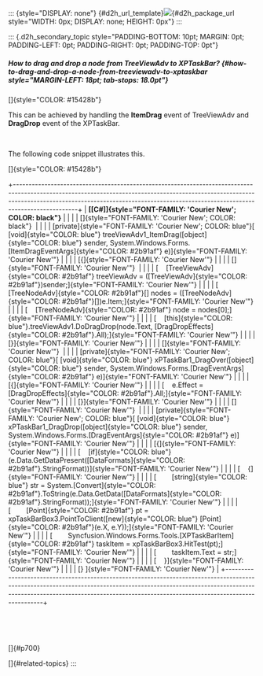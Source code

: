 ::: {style="DISPLAY: none"}
[](ms-xhelp:///?Id=d2h_url_template){#d2h_url_template}![](!package_url!){#d2h_package_url style="WIDTH: 0px; DISPLAY: none; HEIGHT: 0px"}
:::

::: {.d2h_secondary_topic style="PADDING-BOTTOM: 10pt; MARGIN: 0pt; PADDING-LEFT: 0pt; PADDING-RIGHT: 0pt; PADDING-TOP: 0pt"}
##### How to drag and drop a node from TreeViewAdv to XPTaskBar? {#how-to-drag-and-drop-a-node-from-treeviewadv-to-xptaskbar style="MARGIN-LEFT: 18pt; tab-stops: 18.0pt"}

[]{style="COLOR: #15428b"} 

This can be achieved by handling the **ItemDrag** event of TreeViewAdv and **DragDrop** event of the XPTaskBar.

 

The following code snippet illustrates this.

[]{style="COLOR: #15428b"} 

+--------------------------------------------------------------------------------------------------------------------------------------------------------------------------------------------------------------------------------------------------------------+
| **[\[C#\]]{style="FONT-FAMILY: 'Courier New'; COLOR: black"}**                                                                                                                                                                                               |
|                                                                                                                                                                                                                                                              |
| []{style="FONT-FAMILY: 'Courier New'; COLOR: black"}                                                                                                                                                                                                         |
|                                                                                                                                                                                                                                                              |
| [private]{style="FONT-FAMILY: 'Courier New'; COLOR: blue"}[ [void]{style="COLOR: blue"} treeViewAdv1_ItemDrag([object]{style="COLOR: blue"} sender, System.Windows.Forms.[ItemDragEventArgs]{style="COLOR: #2b91af"} e)]{style="FONT-FAMILY: 'Courier New'"} |
|                                                                                                                                                                                                                                                              |
| [{]{style="FONT-FAMILY: 'Courier New'"}                                                                                                                                                                                                                      |
|                                                                                                                                                                                                                                                              |
| []{style="FONT-FAMILY: 'Courier New'"}                                                                                                                                                                                                                       |
|                                                                                                                                                                                                                                                              |
| [    [TreeViewAdv]{style="COLOR: #2b91af"} treeViewAdv = ([TreeViewAdv]{style="COLOR: #2b91af"})sender;]{style="FONT-FAMILY: 'Courier New'"}                                                                                                                 |
|                                                                                                                                                                                                                                                              |
| [    [TreeNodeAdv]{style="COLOR: #2b91af"}\[\] nodes = ([TreeNodeAdv]{style="COLOR: #2b91af"}\[\])e.Item;]{style="FONT-FAMILY: 'Courier New'"}                                                                                                               |
|                                                                                                                                                                                                                                                              |
| [    [TreeNodeAdv]{style="COLOR: #2b91af"} node = nodes\[0\];]{style="FONT-FAMILY: 'Courier New'"}                                                                                                                                                           |
|                                                                                                                                                                                                                                                              |
| [    [this]{style="COLOR: blue"}.treeViewAdv1.DoDragDrop(node.Text, [DragDropEffects]{style="COLOR: #2b91af"}.All);]{style="FONT-FAMILY: 'Courier New'"}                                                                                                     |
|                                                                                                                                                                                                                                                              |
| [}]{style="FONT-FAMILY: 'Courier New'"}                                                                                                                                                                                                                      |
|                                                                                                                                                                                                                                                              |
| []{style="FONT-FAMILY: 'Courier New'"}                                                                                                                                                                                                                       |
|                                                                                                                                                                                                                                                              |
| [private]{style="FONT-FAMILY: 'Courier New'; COLOR: blue"}[ [void]{style="COLOR: blue"} xPTaskBar1_DragOver([object]{style="COLOR: blue"} sender, System.Windows.Forms.[DragEventArgs]{style="COLOR: #2b91af"} e)]{style="FONT-FAMILY: 'Courier New'"}       |
|                                                                                                                                                                                                                                                              |
| [{]{style="FONT-FAMILY: 'Courier New'"}                                                                                                                                                                                                                      |
|                                                                                                                                                                                                                                                              |
| [    e.Effect = [DragDropEffects]{style="COLOR: #2b91af"}.All;]{style="FONT-FAMILY: 'Courier New'"}                                                                                                                                                          |
|                                                                                                                                                                                                                                                              |
| [}]{style="FONT-FAMILY: 'Courier New'"}                                                                                                                                                                                                                      |
|                                                                                                                                                                                                                                                              |
| []{style="FONT-FAMILY: 'Courier New'"}                                                                                                                                                                                                                       |
|                                                                                                                                                                                                                                                              |
| [private]{style="FONT-FAMILY: 'Courier New'; COLOR: blue"}[ [void]{style="COLOR: blue"} xPTaskBar1_DragDrop([object]{style="COLOR: blue"} sender, System.Windows.Forms.[DragEventArgs]{style="COLOR: #2b91af"} e)]{style="FONT-FAMILY: 'Courier New'"}       |
|                                                                                                                                                                                                                                                              |
| [{]{style="FONT-FAMILY: 'Courier New'"}                                                                                                                                                                                                                      |
|                                                                                                                                                                                                                                                              |
| [    [if]{style="COLOR: blue"} (e.Data.GetDataPresent([DataFormats]{style="COLOR: #2b91af"}.StringFormat))]{style="FONT-FAMILY: 'Courier New'"}                                                                                                              |
|                                                                                                                                                                                                                                                              |
| [    {]{style="FONT-FAMILY: 'Courier New'"}                                                                                                                                                                                                                  |
|                                                                                                                                                                                                                                                              |
| [        [string]{style="COLOR: blue"} str = System.[Convert]{style="COLOR: #2b91af"}.ToString(e.Data.GetData([DataFormats]{style="COLOR: #2b91af"}.StringFormat));]{style="FONT-FAMILY: 'Courier New'"}                                                     |
|                                                                                                                                                                                                                                                              |
| [        [Point]{style="COLOR: #2b91af"} pt = xpTaskBarBox3.PointToClient([new]{style="COLOR: blue"} [Point]{style="COLOR: #2b91af"}(e.X, e.Y));]{style="FONT-FAMILY: 'Courier New'"}                                                                        |
|                                                                                                                                                                                                                                                              |
| [        Syncfusion.Windows.Forms.Tools.[XPTaskBarItem]{style="COLOR: #2b91af"} taskItem = xpTaskBarBox3.HitTest(pt);]{style="FONT-FAMILY: 'Courier New'"}                                                                                                   |
|                                                                                                                                                                                                                                                              |
| [        taskItem.Text = str;]{style="FONT-FAMILY: 'Courier New'"}                                                                                                                                                                                           |
|                                                                                                                                                                                                                                                              |
| [    }]{style="FONT-FAMILY: 'Courier New'"}                                                                                                                                                                                                                  |
|                                                                                                                                                                                                                                                              |
| [} ]{style="FONT-FAMILY: 'Courier New'"}                                                                                                                                                                                                                     |
+--------------------------------------------------------------------------------------------------------------------------------------------------------------------------------------------------------------------------------------------------------------+

 

 

[]{#p700} 

[]{#related-topics}
:::
